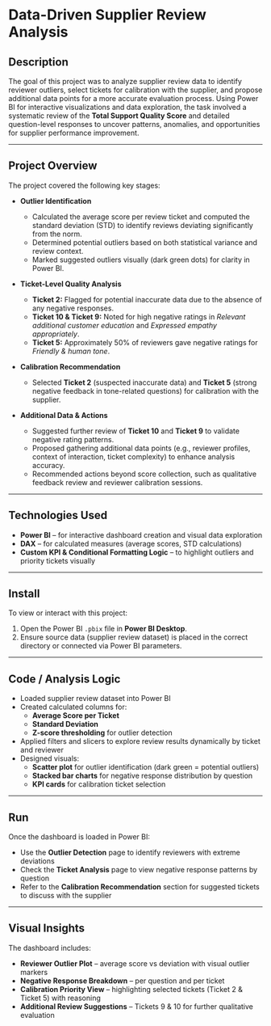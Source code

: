 # Data-Driven Supplier Review Analysis

## Description
The goal of this project was to analyze supplier review data to identify reviewer outliers, select tickets for calibration with the supplier, and propose additional data points for a more accurate evaluation process. Using Power BI for interactive visualizations and data exploration, the task involved a systematic review of the **Total Support Quality Score** and detailed question-level responses to uncover patterns, anomalies, and opportunities for supplier performance improvement.

---

## Project Overview
The project covered the following key stages:

- **Outlier Identification**
  - Calculated the average score per review ticket and computed the standard deviation (STD) to identify reviews deviating significantly from the norm.
  - Determined potential outliers based on both statistical variance and review context.
  - Marked suggested outliers visually (dark green dots) for clarity in Power BI.

- **Ticket-Level Quality Analysis**
  - **Ticket 2:** Flagged for potential inaccurate data due to the absence of any negative responses.
  - **Ticket 10 & Ticket 9:** Noted for high negative ratings in *Relevant additional customer education* and *Expressed empathy appropriately*.
  - **Ticket 5:** Approximately 50% of reviewers gave negative ratings for *Friendly & human tone*.

- **Calibration Recommendation**
  - Selected **Ticket 2** (suspected inaccurate data) and **Ticket 5** (strong negative feedback in tone-related questions) for calibration with the supplier.

- **Additional Data & Actions**
  - Suggested further review of **Ticket 10** and **Ticket 9** to validate negative rating patterns.
  - Proposed gathering additional data points (e.g., reviewer profiles, context of interaction, ticket complexity) to enhance analysis accuracy.
  - Recommended actions beyond score collection, such as qualitative feedback review and reviewer calibration sessions.

---

## Technologies Used
- **Power BI** – for interactive dashboard creation and visual data exploration
- **DAX** – for calculated measures (average scores, STD calculations)
- **Custom KPI & Conditional Formatting Logic** – to highlight outliers and priority tickets visually

---

## Install
To view or interact with this project:
1. Open the Power BI `.pbix` file in **Power BI Desktop**.
2. Ensure source data (supplier review dataset) is placed in the correct directory or connected via Power BI parameters.

---

## Code / Analysis Logic
- Loaded supplier review dataset into Power BI
- Created calculated columns for:
  - **Average Score per Ticket**
  - **Standard Deviation**
  - **Z-score thresholding** for outlier detection
- Applied filters and slicers to explore review results dynamically by ticket and reviewer
- Designed visuals:
  - **Scatter plot** for outlier identification (dark green = potential outliers)
  - **Stacked bar charts** for negative response distribution by question
  - **KPI cards** for calibration ticket selection

---

## Run
Once the dashboard is loaded in Power BI:
- Use the **Outlier Detection** page to identify reviewers with extreme deviations
- Check the **Ticket Analysis** page to view negative response patterns by question
- Refer to the **Calibration Recommendation** section for suggested tickets to discuss with the supplier

---

## Visual Insights
The dashboard includes:
- **Reviewer Outlier Plot** – average score vs deviation with visual outlier markers
- **Negative Response Breakdown** – per question and per ticket
- **Calibration Priority View** – highlighting selected tickets (Ticket 2 & Ticket 5) with reasoning
- **Additional Review Suggestions** – Tickets 9 & 10 for further qualitative evaluation
